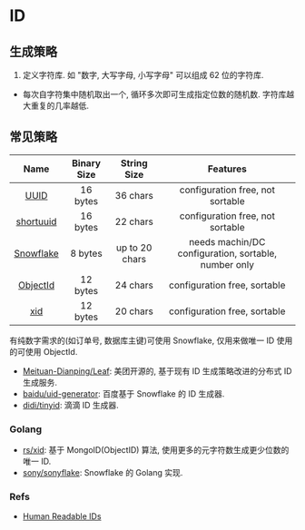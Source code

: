 # ID
## 生成策略
1. 定义字符库. 如 "数字, 大写字母, 小写字母" 可以组成 62 位的字符库.
* 每次自字符集中随机取出一个, 循环多次即可生成指定位数的随机数. 字符库越大重复的几率越低.

## 常见策略

| Name | Binary Size | String Size | Features |
| :-: | :-: | :-: | :-: |
| [UUID](https://en.wikipedia.org/wiki/Universally_unique_identifier) | 16 bytes | 36 chars | configuration free, not sortable |
| [shortuuid](https://github.com/skorokithakis/shortuuid) | 16 bytes | 22 chars | configuration free, not sortable |
| [Snowflake](https://blog.twitter.com/engineering/en_us/a/2010/announcing-snowflake.html) | 8 bytes | up to 20 chars | needs machin/DC configuration, sortable, number only |
| [ObjectId](https://docs.mongodb.com/manual/reference/method/ObjectId/) | 12 bytes | 24 chars | configuration free, sortable |
| [xid](https://github.com/rs/xid) | 12 bytes | 20 chars | configuration free, sortable |

有纯数字需求的(如订单号, 数据库主键)可使用 Snowflake, 仅用来做唯一 ID 使用的可使用 ObjectId.


* [Meituan-Dianping/Leaf](https://github.com/Meituan-Dianping/Leaf): 美团开源的, 基于现有 ID 生成策略改进的分布式 ID 生成服务.
* [baidu/uid-generator](https://github.com/baidu/uid-generator): 百度基于 Snowflake 的 ID 生成器.
* [didi/tinyid](https://github.com/didi/tinyid): 滴滴 ID 生成器.

### Golang
* [rs/xid](https://github.com/rs/xid): 基于 MongoID(ObjectID) 算法, 使用更多的元字符数生成更少位数的唯一 ID.
* [sony/sonyflake](https://github.com/sony/sonyflake): Snowflake 的 Golang 实现.

### Refs
* [Human Readable IDs](https://h13g.com/read?id=28)